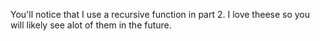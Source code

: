 You'll notice that I use a recursive function in part 2. I love theese so you will likely see alot of them in the future.
